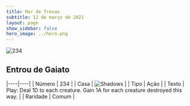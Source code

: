 ```yaml
---
title: Mar de Trevas
subtitle: 12 de março de 2021
layout: page
show_sidebar: false
hero_image: ../hero.png
---
```


![234](https://cdn.keyforgegame.com/media/card_front/pt/496_234_MF67CW56QJC4_pt.png)

## Entrou de Gaiato

|----|----|
| Número | 234 |
| Casa | ![Shadows](https://archonarcana.com/images/thumb/e/ee/Shadows.png/22px-Shadows.png "Sombras") |
| Tipo | Ação |
| Texto | Play: Deal 1D to each creature. Gain 1A for each creature destroyed this way. |
| Raridade | Comum |
